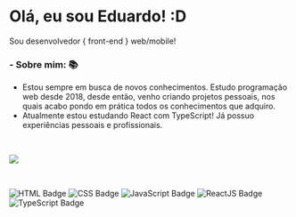 # Olá, eu sou Eduardo! :D
Sou desenvolvedor { front-end } web/mobile!

### - Sobre mim: 📚
- Estou sempre em busca de novos conhecimentos. Estudo programação web desde 2018, desde então, venho criando projetos pessoais, nos quais acabo pondo em prática todos os conhecimentos que adquiro.
- Atualmente estou estudando React com TypeScript! Já possuo experiências pessoais e profissionais.

<br/>

<p>
 <img src="https://github-readme-stats.vercel.app/api?username=dududornelees&hide=contribs,issues,stars&count_private=true&show_icons=true&theme=radical&locale=pt-br" />
</p>

<br/>

![HTML Badge](https://img.shields.io/badge/-HTML-orange)
![CSS Badge](https://img.shields.io/badge/-CSS-purple)
![JavaScript Badge](https://img.shields.io/badge/-JavaScript-yellow)
![ReactJS Badge](https://img.shields.io/badge/-ReactJS-blue)
![TypeScript Badge](https://img.shields.io/badge/-TypeScript-blue)
